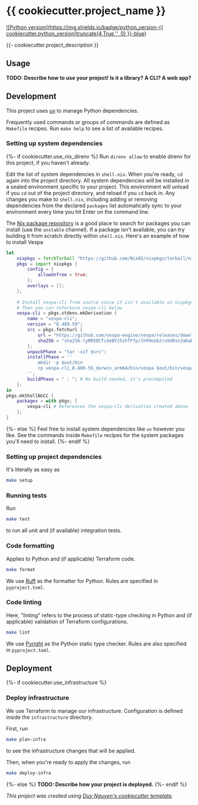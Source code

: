 # {{ cookiecutter.project_name }}

[![Python version](https://img.shields.io/badge/python_version-{{ cookiecutter.python_version|truncate(4,True,'', 0) }}-blue)](https://github.com/psf/black)

{{- cookiecutter.project_description }}

## Usage
**TODO: Describe how to use your project! Is it a library? A CLI? A web app?**

## Development
This project uses [uv](https://docs.astral.sh/uv/) to manage Python dependencies.

Frequently used commands or groups of commands are defined as `Makefile` recipes. Run `make help` to see a list of available recipes.

### Setting up system dependencies
{%- if cookiecutter.use_nix_direnv %}
Run `direnv allow` to enable direnv for this project, if you haven't already.

Edit the list of system dependencies in `shell.nix`. When you're ready, `cd` again into the project directory. All system dependencies will be installed in a sealed environment specific to your project. This environment will unload if you `cd` out of the project directory, and reload if you `cd` back in. Any changes you make to `shell.nix`, including adding or removing dependencies from the declared `packages` list automatically sync to your environment every time you hit Enter on the command line.

The [Nix package repository](https://search.nixos.org/packages) is a good place to search for packages you can install (use the `unstable` channel). If a package isn't available, you can try building it from scratch directly within `shell.nix`. Here's an example of how to install Vespa
```nix
let
    nixpkgs = fetchTarball "https://github.com/NixOS/nixpkgs/tarball/nixos-unstable";
    pkgs = import nixpkgs { 
        config = {
            allowUnfree = true;
        }; 
        overlays = []; 
    };
    
    # Install vespa-cli from source since it isn't available on nixpkgs
    # Then you can reference vespa-cli below
    vespa-cli = pkgs.stdenv.mkDerivation {
        name = "vespa-cli";
        version = "8.489.59";
        src = pkgs.fetchurl {
            url = "https://github.com/vespa-engine/vespa/releases/download/v8.489.59/vespa-cli_8.489.59_darwin_arm64.tar.gz";
            sha256 = "sha256-lyRR50CTi4eBYz5zhfFfp/lhFHonb2ruVUOsnJaKaHo=";
        };
        unpackPhase = "tar -xzf $src";
        installPhase = ''
            mkdir -p $out/bin
            cp vespa-cli_8.489.59_darwin_arm64/bin/vespa $out/bin/vespa
        '';
        buildPhase = " : "; # No build needed, it's precompiled
    };
in
pkgs.mkShellNoCC {
    packages = with pkgs; [
        vespa-cli # References the vespa-cli derivation created above
    ];
}
```
{%- else %}
Feel free to install system dependencies like `uv` however you like. See the commands inside `Makefile` recipes for the system packages you'll need to install.
{%- endif %}

### Setting up project dependencies
It's literally as easy as
```zsh
make setup
```

### Running tests
Run
```zsh
make test
```
to run all unit and (if available) integration tests.

### Code formatting
Applies to Python and (if applicable) Terraform code.
```zsh
make format
```

We use [Ruff](https://docs.astral.sh/ruff/) as the formatter for Python. Rules are specified in `pyproject.toml`.

### Code linting
Here, "linting" refers to the process of static-type checking in Python and (if applicable) validation of Terraform configurations.
```zsh
make lint
```

We use [Pyright](https://github.com/microsoft/pyright) as the Python static type checker. Rules are also specified in `pyproject.toml`.

## Deployment
{%- if cookiecutter.use_infrastructure %}
### Deploy infrastructure
We use Terraform to manage our infrastructure. Configuration is defined inside the `infrastructure` directory.

First, run
```zsh
make plan-infra
```
to see the infrastructure changes that will be applied.

Then, when you're ready to apply the changes, run
```zsh
make deploy-infra
```
{%- else %}
**TODO: Describe how your project is deployed.**
{%- endif %}

_This project was created using [Duy Nguyen's cookiecutter template](https://github.com/duynguyen158/cookiecutter-python)._